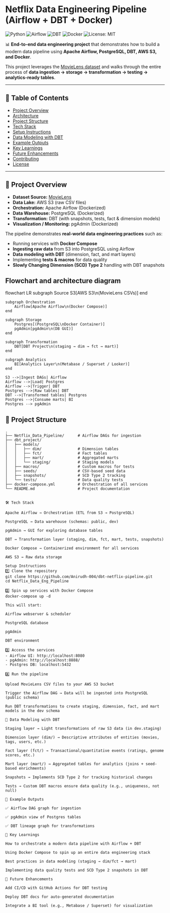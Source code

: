 # Netflix Data Engineering Pipeline (Airflow + DBT + Docker)

![Python](https://img.shields.io/badge/python-3.9-blue)
![Airflow](https://img.shields.io/badge/airflow-2.7-brightgreen)
![DBT](https://img.shields.io/badge/dbt-1.7-orange)
![Docker](https://img.shields.io/badge/docker-compose-blue)
![License: MIT](https://img.shields.io/badge/License-MIT-yellow.svg)

📊 **End-to-end data engineering project** that demonstrates how to build a modern data pipeline using **Apache Airflow, PostgreSQL, DBT, AWS S3, and Docker**.  

This project leverages the [MovieLens dataset](https://grouplens.org/datasets/movielens/) and walks through the entire process of **data ingestion → storage → transformation → testing → analytics-ready tables**.

---

## 📑 Table of Contents
- [Project Overview](#-project-overview)
- [Architecture](#-architecture)
- [Project Structure](#-project-structure)
- [Tech Stack](#️-tech-stack)
- [Setup Instructions](#️-setup-instructions)
- [Data Modeling with DBT](#-data-modeling-with-dbt)
- [Example Outputs](#-example-outputs)
- [Key Learnings](#-key-learnings)
- [Future Enhancements](#-future-enhancements)
- [Contributing](#-contributing)
- [License](#-license)

---

## 🚀 Project Overview  

- **Dataset Source:** [MovieLens](https://grouplens.org/datasets/movielens/)  
- **Data Lake:** AWS S3 (raw CSV files)  
- **Orchestration:** Apache Airflow (Dockerized)  
- **Data Warehouse:** PostgreSQL (Dockerized)  
- **Transformation:** DBT (with snapshots, tests, fact & dimension models)  
- **Visualization / Monitoring:** pgAdmin (Dockerized)  

The pipeline demonstrates **real-world data engineering practices** such as:  
- Running services with **Docker Compose**  
- **Ingesting raw data** from S3 into PostgreSQL using Airflow  
- **Data modeling with DBT** (dimension, fact, and mart layers)  
- Implementing **tests & macros** for data quality  
- **Slowly Changing Dimension (SCD) Type 2** handling with DBT snapshots  

## Flowchart and architecture diagram
flowchart LR
    subgraph Source
        S3[AWS S3\n(MovieLens CSVs)]
    end

    subgraph Orchestration
        Airflow[Apache Airflow\n(Docker Compose)]
    end

    subgraph Storage
        Postgres[(PostgreSQL\nDocker Container)]
        pgAdmin[pgAdmin\n(DB GUI)]
    end

    subgraph Transformation
        DBT[DBT Project\n(staging → dim → fct → mart)]
    end

    subgraph Analytics
        BI[Analytics Layer\n(Metabase / Superset / Looker)]
    end

    S3 -->|Ingest DAGs| Airflow
    Airflow -->|Load| Postgres
    Airflow -->|Trigger| DBT
    Postgres -->|Raw tables| DBT
    DBT -->|Transformed tables| Postgres
    Postgres -->|Consume marts| BI
    Postgres --> pgAdmin

## 📂 Project Structure

```text
.
├── Netflix_Data_Pipeline/      # Airflow DAGs for ingestion
├── dbt_project/
│   ├── models/
│   │   ├── dim/                # Dimension tables
│   │   ├── fct/                # Fact tables
│   │   ├── mart/               # Aggregated marts
│   │   └── staging/            # Staging models
│   ├── macros/                 # Custom macros for tests
│   ├── seeds/                  # CSV-based seed data
│   ├── snapshots/              # SCD Type 2 tracking
│   └── tests/                  # Data quality tests
├── docker-compose.yml          # Orchestration of all services
└── README.md                   # Project documentation


🛠️ Tech Stack

Apache Airflow → Orchestration (ETL from S3 → PostgreSQL)

PostgreSQL → Data warehouse (schemas: public, dev)

pgAdmin → GUI for exploring database tables

DBT → Transformation layer (staging, dim, fct, mart, tests, snapshots)

Docker Compose → Containerized environment for all services

AWS S3 → Raw data storage

Setup Instructions
1️⃣ Clone the repository
git clone https://github.com/Anirudh-004/dbt-netflix-pipeline.git
cd Netflix_Data_Eng_Pipeline

2️⃣ Spin up services with Docker Compose
docker-compose up -d

This will start:

Airflow webserver & scheduler

PostgreSQL database

pgAdmin

DBT environment

3️⃣ Access the services
- Airflow UI: http://localhost:8080
- pgAdmin: http://localhost:8888/
- Postgres DB: localhost:5432

4️⃣ Run the pipeline

Upload MovieLens CSV files to your AWS S3 bucket

Trigger the Airflow DAG → Data will be ingested into PostgreSQL (public schema)

Run DBT transformations to create staging, dimension, fact, and mart models in the dev schema

🧩 Data Modeling with DBT

Staging layer → Light transformations of raw S3 data (in dev.staging)

Dimension layer (dim/) → Descriptive attributes of entities (movies, tags, users, etc.)

Fact layer (fct/) → Transactional/quantitative events (ratings, genome scores, etc.)

Mart layer (mart/) → Aggregated tables for analytics (joins + seed-based enrichments)

Snapshots → Implements SCD Type 2 for tracking historical changes

Tests → Custom DBT macros ensure data quality (e.g., uniqueness, not null)

📸 Example Outputs

✅ Airflow DAG graph for ingestion

✅ pgAdmin view of Postgres tables

✅ DBT lineage graph for transformations

🌟 Key Learnings

How to orchestrate a modern data pipeline with Airflow + DBT

Using Docker Compose to spin up an entire data engineering stack

Best practices in data modeling (staging → dim/fct → mart)

Implementing data quality tests and SCD Type 2 snapshots in DBT

📌 Future Enhancements

Add CI/CD with GitHub Actions for DBT testing

Deploy DBT docs for auto-generated documentation

Integrate a BI tool (e.g., Metabase / Superset) for visualization




